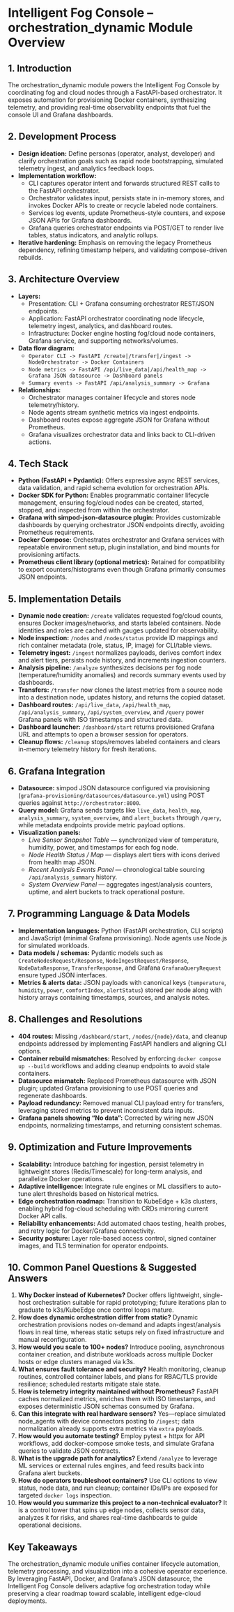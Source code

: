 # Intelligent Fog Console – orchestration_dynamic Module Overview

## 1. Introduction
The orchestration_dynamic module powers the Intelligent Fog Console by coordinating fog and cloud nodes through a FastAPI-based orchestrator. It exposes automation for provisioning Docker containers, synthesizing telemetry, and providing real-time observability endpoints that fuel the console UI and Grafana dashboards.

## 2. Development Process
- **Design ideation:** Define personas (operator, analyst, developer) and clarify orchestration goals such as rapid node bootstrapping, simulated telemetry ingest, and analytics feedback loops.
- **Implementation workflow:**
  - CLI captures operator intent and forwards structured REST calls to the FastAPI orchestrator.
  - Orchestrator validates input, persists state in in-memory stores, and invokes Docker APIs to create or recycle labeled node containers.
  - Services log events, update Prometheus-style counters, and expose JSON APIs for Grafana dashboards.
  - Grafana queries orchestrator endpoints via POST/GET to render live tables, status indicators, and analytic rollups.
- **Iterative hardening:** Emphasis on removing the legacy Prometheus dependency, refining timestamp helpers, and validating compose-driven rebuilds.

## 3. Architecture Overview
- **Layers:**
  - Presentation: CLI + Grafana consuming orchestrator REST/JSON endpoints.
  - Application: FastAPI orchestrator coordinating node lifecycle, telemetry ingest, analytics, and dashboard routes.
  - Infrastructure: Docker engine hosting fog/cloud node containers, Grafana service, and supporting networks/volumes.
- **Data flow diagram:**
  - `Operator CLI -> FastAPI /create|/transfer|/ingest -> NodeOrchestrator -> Docker Containers`
  - `Node metrics -> FastAPI /api/live_data|/api/health_map -> Grafana JSON datasource -> Dashboard panels`
  - `Summary events -> FastAPI /api/analysis_summary -> Grafana`
- **Relationships:**
  - Orchestrator manages container lifecycle and stores node telemetry/history.
  - Node agents stream synthetic metrics via ingest endpoints.
  - Dashboard routes expose aggregate JSON for Grafana without Prometheus.
  - Grafana visualizes orchestrator data and links back to CLI-driven actions.

## 4. Tech Stack
- **Python (FastAPI + Pydantic):** Offers expressive async REST services, data validation, and rapid schema evolution for orchestration APIs.
- **Docker SDK for Python:** Enables programmatic container lifecycle management, ensuring fog/cloud nodes can be created, started, stopped, and inspected from within the orchestrator.
- **Grafana with simpod-json-datasource plugin:** Provides customizable dashboards by querying orchestrator JSON endpoints directly, avoiding Prometheus requirements.
- **Docker Compose:** Orchestrates orchestrator and Grafana services with repeatable environment setup, plugin installation, and bind mounts for provisioning artifacts.
- **Prometheus client library (optional metrics):** Retained for compatibility to export counters/histograms even though Grafana primarily consumes JSON endpoints.

## 5. Implementation Details
- **Dynamic node creation:** `/create` validates requested fog/cloud counts, ensures Docker images/networks, and starts labeled containers. Node identities and roles are cached with gauges updated for observability.
- **Node inspection:** `/nodes` and `/nodes/status` provide ID mappings and rich container metadata (role, status, IP, image) for CLI/table views.
- **Telemetry ingest:** `/ingest` normalizes payloads, derives comfort index and alert tiers, persists node history, and increments ingestion counters.
- **Analysis pipeline:** `/analyze` synthesizes decisions per fog node (temperature/humidity anomalies) and records summary events used by dashboards.
- **Transfers:** `/transfer` now clones the latest metrics from a source node into a destination node, updates history, and returns the copied dataset.
- **Dashboard routes:** `/api/live_data`, `/api/health_map`, `/api/analysis_summary`, `/api/system_overview`, and `/query` power Grafana panels with ISO timestamps and structured data.
- **Dashboard launcher:** `/dashboard/start` returns provisioned Grafana URL and attempts to open a browser session for operators.
- **Cleanup flows:** `/cleanup` stops/removes labeled containers and clears in-memory telemetry history for fresh iterations.

## 6. Grafana Integration
- **Datasource:** simpod JSON datasource configured via provisioning (`grafana-provisioning/datasources/datasource.yml`) using POST queries against `http://orchestrator:8000`.
- **Query model:** Grafana sends targets like `live_data`, `health_map`, `analysis_summary`, `system_overview`, and `alert_buckets` through `/query`, while metadata endpoints provide metric payload options.
- **Visualization panels:**
  - *Live Sensor Snapshot Table* — synchronized view of temperature, humidity, power, and timestamps for each fog node.
  - *Node Health Status / Map* — displays alert tiers with icons derived from health map JSON.
  - *Recent Analysis Events Panel* — chronological table sourcing `/api/analysis_summary` history.
  - *System Overview Panel* — aggregates ingest/analysis counters, uptime, and alert buckets to track operational posture.

## 7. Programming Language & Data Models
- **Implementation languages:** Python (FastAPI orchestration, CLI scripts) and JavaScript (minimal Grafana provisioning). Node agents use Node.js for simulated workloads.
- **Data models / schemas:** Pydantic models such as `CreateNodesRequest/Response`, `NodeIngestRequest/Response`, `NodeDataResponse`, `TransferResponse`, and Grafana `GrafanaQueryRequest` ensure typed JSON interfaces.
- **Metrics & alerts data:** JSON payloads with canonical keys (`temperature`, `humidity`, `power`, `comfortIndex`, `alertStatus`) stored per node along with history arrays containing timestamps, sources, and analysis notes.

## 8. Challenges and Resolutions
- **404 routes:** Missing `/dashboard/start`, `/nodes/{node}/data`, and cleanup endpoints addressed by implementing FastAPI handlers and aligning CLI options.
- **Container rebuild mismatches:** Resolved by enforcing `docker compose up --build` workflows and adding cleanup endpoints to avoid stale containers.
- **Datasource mismatch:** Replaced Prometheus datasource with JSON plugin; updated Grafana provisioning to use POST queries and regenerate dashboards.
- **Payload redundancy:** Removed manual CLI payload entry for transfers, leveraging stored metrics to prevent inconsistent data inputs.
- **Grafana panels showing “No data”:** Corrected by wiring new JSON endpoints, normalizing timestamps, and returning consistent schemas.

## 9. Optimization and Future Improvements
- **Scalability:** Introduce batching for ingestion, persist telemetry in lightweight stores (Redis/Timescale) for long-term analysis, and parallelize Docker operations.
- **Adaptive intelligence:** Integrate rule engines or ML classifiers to auto-tune alert thresholds based on historical metrics.
- **Edge orchestration roadmap:** Transition to KubeEdge + k3s clusters, enabling hybrid fog-cloud scheduling with CRDs mirroring current Docker API calls.
- **Reliability enhancements:** Add automated chaos testing, health probes, and retry logic for Docker/Grafana connectivity.
- **Security posture:** Layer role-based access control, signed container images, and TLS termination for operator endpoints.

## 10. Common Panel Questions & Suggested Answers
1. **Why Docker instead of Kubernetes?** Docker offers lightweight, single-host orchestration suitable for rapid prototyping; future iterations plan to graduate to k3s/KubeEdge once control loops mature.
2. **How does dynamic orchestration differ from static?** Dynamic orchestration provisions nodes on-demand and adapts ingest/analysis flows in real time, whereas static setups rely on fixed infrastructure and manual reconfiguration.
3. **How would you scale to 100+ nodes?** Introduce pooling, asynchronous container creation, and distribute workloads across multiple Docker hosts or edge clusters managed via k3s.
4. **What ensures fault tolerance and security?** Health monitoring, cleanup routines, controlled container labels, and plans for RBAC/TLS provide resilience; scheduled restarts mitigate stale state.
5. **How is telemetry integrity maintained without Prometheus?** FastAPI caches normalized metrics, enriches them with ISO timestamps, and exposes deterministic JSON schemas consumed by Grafana.
6. **Can this integrate with real hardware sensors?** Yes—replace simulated node_agents with device connectors posting to `/ingest`; data normalization already supports extra metrics via `extra` payloads.
7. **How would you automate testing?** Employ pytest + httpx for API workflows, add docker-compose smoke tests, and simulate Grafana queries to validate JSON contracts.
8. **What is the upgrade path for analytics?** Extend `/analyze` to leverage ML services or external rules engines, and feed results back into Grafana alert buckets.
9. **How do operators troubleshoot containers?** Use CLI options to view status, node data, and run cleanup; container IDs/IPs are exposed for targeted `docker logs` inspection.
10. **How would you summarize this project to a non-technical evaluator?** It is a control tower that spins up edge nodes, collects sensor data, analyzes it for risks, and shares real-time dashboards to guide operational decisions.

## Key Takeaways
The orchestration_dynamic module unifies container lifecycle automation, telemetry processing, and visualization into a cohesive operator experience. By leveraging FastAPI, Docker, and Grafana’s JSON datasource, the Intelligent Fog Console delivers adaptive fog orchestration today while preserving a clear roadmap toward scalable, intelligent edge-cloud deployments.

